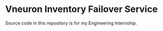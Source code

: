 # Vneuron Inventory Failover Service

Source code in this repository is for my Engineering Internship.
